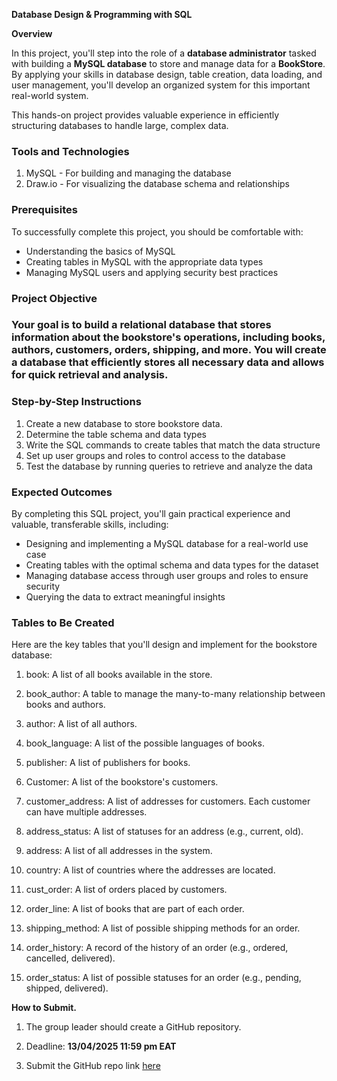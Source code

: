 

**Database Design & Programming with SQL**

**Overview**

In this project, you'll step into the role of a **database administrator** tasked with building a  **MySQL database** to store and manage data for a **BookStore**. By applying your skills in database design, table creation, data loading, and user management, you'll develop an organized system for this important real-world system. 

This hands-on project provides valuable experience in efficiently structuring databases to handle large, complex data.

### 

### 

### 

### 

### 

### 

### **Tools and Technologies**

1. MySQL \- For building and managing the database  
2. Draw.io \- For visualizing the database schema and relationships

### 

### 

### 

### **Prerequisites**

To successfully complete this project, you should be comfortable with:

* Understanding the basics of MySQL  
* Creating tables in MySQL with the appropriate data types  
* Managing MySQL users and applying security best practices

### **Project Objective**

### Your goal is to build a relational database that stores information about the bookstore's operations, including books, authors, customers, orders, shipping, and more. You will create a database that efficiently stores all necessary data and allows for quick retrieval and analysis.

### 

### 

### **Step-by-Step Instructions**

1. Create a new database to store bookstore data.  
2. Determine the table schema and data types  
3. Write the SQL commands to create tables that match the data structure  
4. Set up user groups and roles to control access to the database  
5. Test the database by running queries to retrieve and analyze the data

### 

### **Expected Outcomes**

By completing this SQL project, you'll gain practical experience and valuable, transferable skills, including:

* Designing and implementing a MySQL database for a real-world use case  
* Creating tables with the optimal schema and data types for the dataset  
* Managing database access through user groups and roles to ensure security  
* Querying the data to extract meaningful insights 

### 

### 

### 

### 

### 

### 

### 

### **Tables to Be Created**

Here are the key tables that you'll design and implement for the bookstore database:

1. book: A list of all books available in the store.

2. book\_author: A table to manage the many-to-many relationship between books and authors.

3. author: A list of all authors.

4. book\_language: A list of the possible languages of books.

5. publisher: A list of publishers for books.

6. Customer: A list of the bookstore's customers.

7. customer\_address: A list of addresses for customers. Each customer can have multiple addresses.

8. address\_status: A list of statuses for an address (e.g., current, old).

9. address: A list of all addresses in the system.

10. country: A list of countries where the addresses are located.

11. cust\_order: A list of orders placed by customers.

12. order\_line: A list of books that are part of each order.

13. shipping\_method: A list of possible shipping methods for an order.

14. order\_history: A record of the history of an order (e.g., ordered, cancelled, delivered).

15. order\_status: A list of possible statuses for an order (e.g., pending, shipped, delivered). 

**How to Submit.**

1. The group leader should create a GitHub repository.  
2. Deadline: **13/04/2025 11:59 pm EAT**

3. Submit the GitHub repo link [here](https://forms.gle/DrKeuqKbeW45x9Gb6)